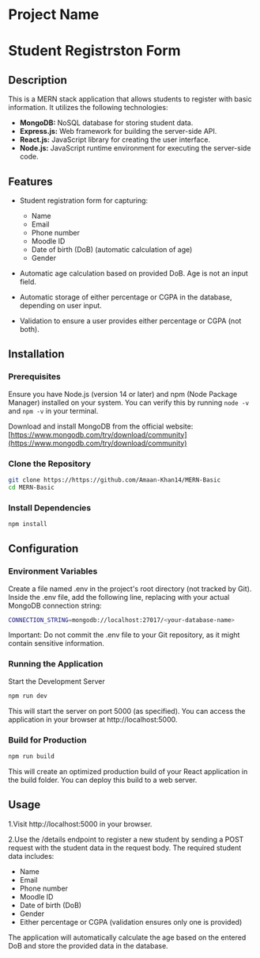 # Project Name

# Student Registrston Form 
 
## Description

This is a MERN stack application that allows students to register with basic information. It utilizes the following technologies:

* **MongoDB:** NoSQL database for storing student data.
* **Express.js:** Web framework for building the server-side API.
* **React.js:** JavaScript library for creating the user interface.
* **Node.js:** JavaScript runtime environment for executing the server-side code.

## Features

* Student registration form for capturing:
    * Name
    * Email
    * Phone number
    * Moodle ID
    * Date of birth (DoB) (automatic calculation of age)
    * Gender

* Automatic age calculation based on provided DoB. Age is not an input field.

* Automatic storage of either percentage or CGPA in the database, depending on user input.

* Validation to ensure a user provides either percentage or CGPA (not both).

## Installation

### Prerequisites

Ensure you have Node.js (version 14 or later) and npm (Node Package Manager) installed on your system. You can verify this by running `node -v` and `npm -v` in your terminal.

Download and install MongoDB from the official website: [https://www.mongodb.com/try/download/community](https://www.mongodb.com/try/download/community)

### Clone the Repository

```bash
git clone https://https://github.com/Amaan-Khan14/MERN-Basic
cd MERN-Basic
```

### Install Dependencies
```bash 
npm install
```
## Configuration
### Environment Variables
Create a file named .env in the project's root directory (not tracked by Git).
Inside the .env file, add the following line, replacing <your-connection-string> with your actual MongoDB connection string:
```bash
CONNECTION_STRING=mongodb://localhost:27017/<your-database-name>
```
Important: Do not commit the .env file to your Git repository, as it might contain sensitive information.

### Running the Application
Start the Development Server
```Bash
npm run dev
```
This will start the server on port 5000 (as specified). You can access the application in your browser at http://localhost:5000.

### Build for Production 
```Bash
npm run build
```
This will create an optimized production build of your React application in the build folder. You can deploy this build to a web server.

## Usage
1.Visit http://localhost:5000 in your browser.

2.Use the /details endpoint to register a new student by sending a POST request with the student data in the request body. The required student data includes:
* Name
* Email
* Phone number
* Moodle ID
* Date of birth (DoB)
* Gender
* Either percentage or CGPA (validation ensures only one is provided)

The application will automatically calculate the age based on the entered DoB and store the provided data in the database.



